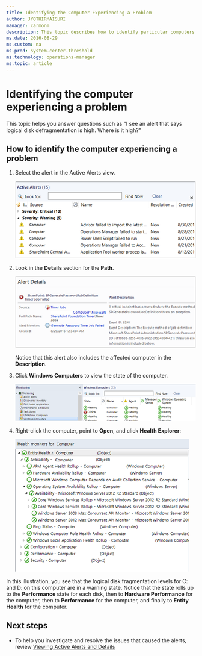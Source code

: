 ```yaml
---
title: Identifying the Computer Experiencing a Problem
author: JYOTHIRMAISURI
manager: carmonm
description: This topic describes how to identify particular computers in your environment that have triggered an alert.
ms.date: 2016-08-29
ms.custom: na
ms.prod: system-center-threshold
ms.technology: operations-manager
ms.topic: article
---
```


# Identifying the computer experiencing a problem

This topic helps you answer questions such as "I see an alert that says logical disk defragmentation is high. Where is it high?"  
  
## How to identify the computer experiencing a problem  
  
1.  Select the alert in the Active Alerts view.  
  
    ![Select alert in Results pane](./media/identifying-the-computer-experiencing-a-problem/om2016-view-active-alerts.png)  
  
2.  Look in the **Details** section for the **Path**.  
  
    ![See Path in alert details](./media/identifying-the-computer-experiencing-a-problem/om2016-view-alert-details.png)  
  
    Notice that this alert also includes the affected computer in the **Description**.  
  
3.  Click **Windows Computers** to view the state of the computer.  
  
    ![Windows Computers monitoring view](./media/identifying-the-computer-experiencing-a-problem/om2016-stateview-windowscomputers.png)  
  
4.  Right-click the computer, point to **Open**, and click **Health Explorer**:  
  
    ![Open Health Explorer](./media/identifying-the-computer-experiencing-a-problem/om2016-healthexplorer-windowscomputer.png)  
  
In this illustration, you see that the logical disk fragmentation levels for C: and D: on this computer are in a warning state. Notice that the state rolls up to the **Performance** state for each disk, then to **Hardware Performance** for the computer, then to **Performance** for the computer, and finally to **Entity Health** for the computer.  
  
## Next steps
  
- To help you investigate and resolve the issues that caused the alerts, review [Viewing Active Alerts and Details](manage-alert-view-alerts-details.md)


